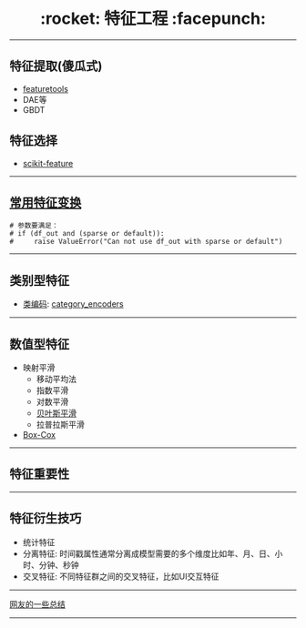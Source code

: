 <h1 align = "center">:rocket: 特征工程 :facepunch:</h1>

---
## 特征提取(傻瓜式)
- [featuretools][3]
- DAE等
- GBDT

## 特征选择
- [scikit-feature][4]
---
## [常用特征变换][0]

```
# 参数要满足：
# if (df_out and (sparse or default)):
#     raise ValueError("Can not use df_out with sparse or default")
```

---
## 类别型特征
- [类编码][1]: [category_encoders][2]
---
## 数值型特征
- 映射平滑
  - 移动平均法
  - 指数平滑
  - 对数平滑
  - [贝叶斯平滑][20]
  - 拉普拉斯平滑
- [Box-Cox][21]
---
## 特征重要性
---
## 特征衍生技巧
- 统计特征
- 分离特征: 时间戳属性通常分离成模型需要的多个维度比如年、月、日、小时、分钟、秒钟
- 交叉特征: 不同特征群之间的交叉特征，比如UI交互特征


---
[网友的一些总结][10]















---
[0]: http://nbviewer.jupyter.org/github/Jie-Yuan/2_DataMining/blob/master/3_FeatureEngineering/sklearn_pandas.ipynb
[1]: http://contrib.scikit-learn.org/categorical-encoding/backward_difference.html
[2]: https://github.com/scikit-learn-contrib/categorical-encoding
[3]: https://github.com/Featuretools/featuretools
[4]: https://github.com/jundongl/scikit-feature

[10]: http://www.cnblogs.com/weibao/p/6252280.html

[20]: https://github.com/Jie-Yuan/2_DataMining/blob/master/3_FeatureEngineering/SmoothMapping/BayesianSmoothing.py
[21]: http://nbviewer.jupyter.org/github/Jie-Yuan/2_DataMining/blob/master/3_FeatureEngineering/Box-Cox/Box-Cox.ipynb

